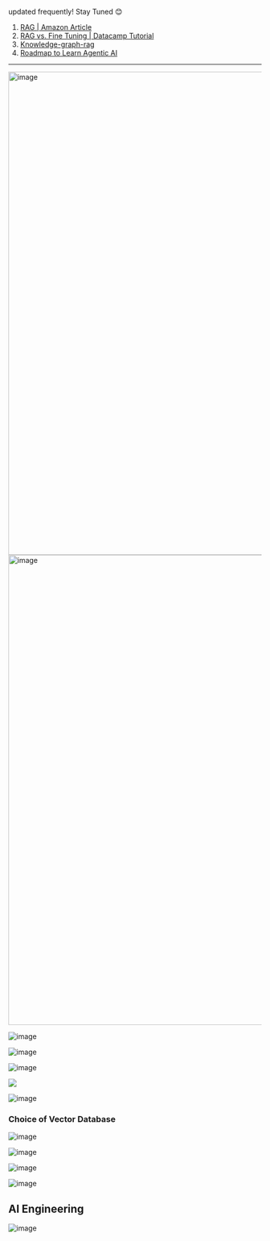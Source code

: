 updated frequently! Stay Tuned 😊

1. [RAG | Amazon Article](https://aws.amazon.com/what-is/retrieval-augmented-generation/)
2. [RAG vs. Fine Tuning | Datacamp Tutorial](https://www.datacamp.com/tutorial/rag-vs-fine-tuning)
3. [Knowledge-graph-rag](https://www.datacamp.com/tutorial/knowledge-graph-rag)
4. [Roadmap to Learn Agentic AI](https://github.com/krishnaik06/Roadmap-To-Learn-Agentic-AI)


---
<img width="720" height="960" alt="image" src="https://github.com/user-attachments/assets/260b4490-9e85-46f7-a7ce-c69644701094" />




<img width="800" height="934" alt="image" src="https://github.com/user-attachments/assets/1e686730-0678-4a56-9fbc-bb4e294e87df" />



![image](https://github.com/user-attachments/assets/a207aabb-5535-4e16-b254-89c2c060b0b2)


![image](https://github.com/user-attachments/assets/9f104a7a-daea-4c4b-9cf2-3d367a8e8939)


![image](https://github.com/user-attachments/assets/3368c3f4-d158-4d73-8ea2-8660320da68e)


![](https://media.licdn.com/dms/image/v2/D4E22AQHFZx-eCudGMQ/feedshare-shrink_800/B4EZa7pfZJHcAg-/0/1746904949481?e=1749686400&v=beta&t=yywql6csW8Lfphqd18jrxTYi82Ilgo5ZJU_Hd9WhlwE)

![image](https://github.com/user-attachments/assets/ac679206-10b1-4eea-8f5b-6561fb3948b8)

### Choice of Vector Database

![image](https://github.com/user-attachments/assets/ab5276db-758a-4b28-93a5-5b1acff42a09)

![image](https://github.com/user-attachments/assets/a5498a72-8b23-41f2-a75f-f8bfbdac4d10)

![image](https://github.com/user-attachments/assets/c7385f22-996f-4aa6-838b-92a1cadb862c)

![image](https://github.com/user-attachments/assets/2df1d149-33d4-491c-9912-1437aa5b713f)


## AI Engineering 

![image](https://github.com/user-attachments/assets/7468dbca-49c8-48e0-bb78-0f65e514aba0)
